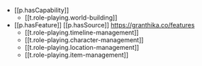 
- [[p.hasCapability]]
  - [[t.role-playing.world-building]]
- [[p.hasFeature]] [[p.hasSource]] https://granthika.co/features
  - [[t.role-playing.timeline-management]]
  - [[t.role-playing.character-management]]
  - [[t.role-playing.location-management]]
  - [[t.role-playing.item-management]]